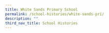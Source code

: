 ```yaml
---
title: White Sands Primary School
permalink: /school-histories/white-sands-pri/
description: ""
third_nav_title: School Histories
---
```


